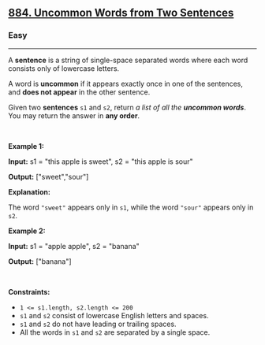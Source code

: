 <h2><a href="https://leetcode.com/problems/uncommon-words-from-two-sentences/?envType=daily-question&envId=2024-09-17">884. Uncommon Words from Two Sentences</a></h2><h3>Easy</h3><hr><p>A <strong>sentence</strong> is a string of single-space separated words where each word consists only of lowercase letters.</p>

<p>A word is <strong>uncommon</strong> if it appears exactly once in one of the sentences, and <strong>does not appear</strong> in the other sentence.</p>

<p>Given two <strong>sentences</strong> <code>s1</code> and <code>s2</code>, return <em>a list of all the <strong>uncommon words</strong></em>. You may return the answer in <strong>any order</strong>.</p>

<p>&nbsp;</p>
<p><strong class="example">Example 1:</strong></p>

<div class="example-block">
<p><strong>Input:</strong> <span class="example-io">s1 = &quot;this apple is sweet&quot;, s2 = &quot;this apple is sour&quot;</span></p>

<p><strong>Output:</strong> <span class="example-io">[&quot;sweet&quot;,&quot;sour&quot;]</span></p>

<p><strong>Explanation:</strong></p>

<p>The word <code>&quot;sweet&quot;</code> appears only in <code>s1</code>, while the word <code>&quot;sour&quot;</code> appears only in <code>s2</code>.</p>
</div>

<p><strong class="example">Example 2:</strong></p>

<div class="example-block">
<p><strong>Input:</strong> <span class="example-io">s1 = &quot;apple apple&quot;, s2 = &quot;banana&quot;</span></p>

<p><strong>Output:</strong> <span class="example-io">[&quot;banana&quot;]</span></p>
</div>

<p>&nbsp;</p>
<p><strong>Constraints:</strong></p>

<ul>
	<li><code>1 &lt;= s1.length, s2.length &lt;= 200</code></li>
	<li><code>s1</code> and <code>s2</code> consist of lowercase English letters and spaces.</li>
	<li><code>s1</code> and <code>s2</code> do not have leading or trailing spaces.</li>
	<li>All the words in <code>s1</code> and <code>s2</code> are separated by a single space.</li>
</ul>

